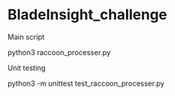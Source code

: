 # BladeInsight_challenge
 
Main script 

python3 raccoon_processer.py

Unit testing 

python3 -m unittest test_raccoon_processer.py
